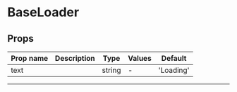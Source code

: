 # BaseLoader

## Props

| Prop name | Description | Type   | Values | Default   |
| --------- | ----------- | ------ | ------ | --------- |
| text      |             | string | -      | 'Loading' |

---
